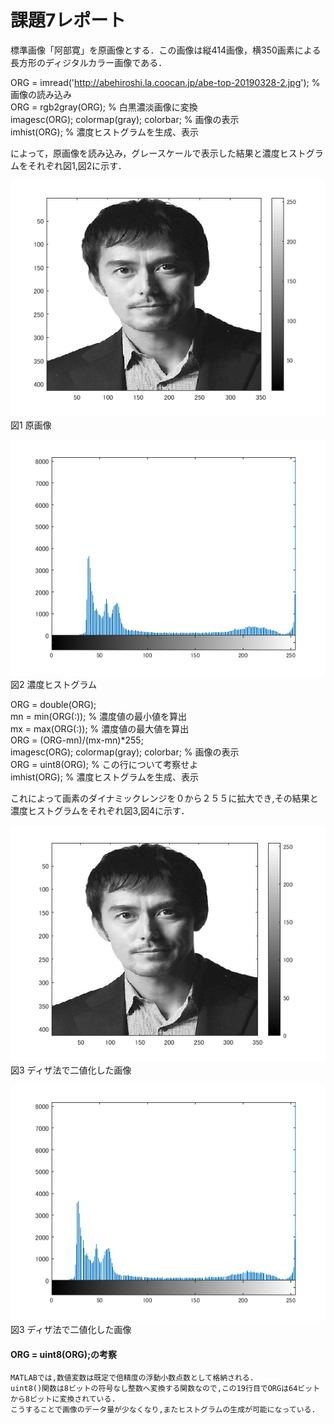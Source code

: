 # 課題7レポート

標準画像「阿部寛」を原画像とする．この画像は縦414画像，横350画素による長方形のディジタルカラー画像である．

ORG = imread('http://abehiroshi.la.coocan.jp/abe-top-20190328-2.jpg'); % 画像の読み込み  
ORG = rgb2gray(ORG); % 白黒濃淡画像に変換  
imagesc(ORG); colormap(gray); colorbar; % 画像の表示  
imhist(ORG); % 濃度ヒストグラムを生成、表示

によって，原画像を読み込み，グレースケールで表示した結果と濃度ヒストグラムをそれぞれ図1,図2に示す．

![原画像](https://github.com/ritu-cps/lecture_image_processing/blob/master/image/kadai7_1.png?raw=true)  
図1 原画像

![原画像](https://github.com/ritu-cps/lecture_image_processing/blob/master/image/kadai7_2.png?raw=true)  
図2 濃度ヒストグラム

ORG = double(ORG);  
mn = min(ORG(:)); % 濃度値の最小値を算出  
mx = max(ORG(:)); % 濃度値の最大値を算出  
ORG = (ORG-mn)/(mx-mn)*255;  
imagesc(ORG); colormap(gray); colorbar; % 画像の表示  
ORG = uint8(ORG); % この行について考察せよ  
imhist(ORG); % 濃度ヒストグラムを生成、表示

これによって画素のダイナミックレンジを０から２５５に拡大でき,その結果と濃度ヒストグラムをそれぞれ図3,図4に示す．  

![原画像](https://github.com/ritu-cps/lecture_image_processing/blob/master/image/kadai7_3.png?raw=true)  
図3 ディザ法で二値化した画像

![原画像](https://github.com/ritu-cps/lecture_image_processing/blob/master/image/kadai7_4.png?raw=true)  
図3 ディザ法で二値化した画像

#### ORG = uint8(ORG);の考察
```
MATLABでは,数値変数は既定で倍精度の浮動小数点数として格納される.  
uint8()関数は8ビットの符号なし整数へ変換する関数なので,この19行目でORGは64ビットから8ビットに変換されている.  
こうすることで画像のデータ量が少なくなり,またヒストグラムの生成が可能になっている.
```
